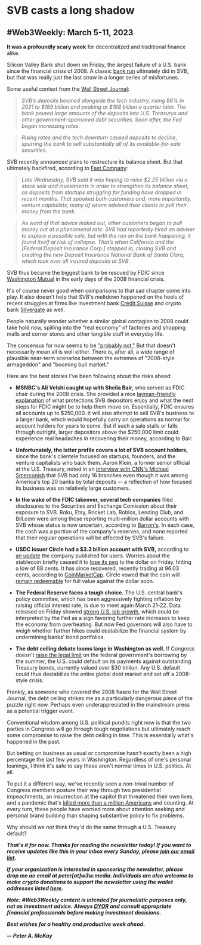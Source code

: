 # SVB casts a long shadow
## #Web3Weekly: March 5-11, 2023

<!--

![](https://w3w.news/img/illos/)
*"tktktktktkt" by Peter A. McKay × DALL·E*

-->

**It was a profoundly scary week** for decentralized and traditional finance alike.

Silicon Valley Bank shut down on Friday, the largest failure of a U.S. bank since the financial crisis of 2008. A classic [bank run](https://www.investopedia.com/terms/b/bankrun.asp) ultimately did in SVB, but that was really just the last straw in a longer series of misfortunes.

Some useful context from the [Wall Street Journal](https://www.wsj.com/articles/svb-financial-pulls-capital-raise-explores-alternatives-including-possible-sale-sources-say-11de7522):

> *SVB’s deposits boomed alongside the tech industry, rising 86% in 2021 to $189 billion and peaking at $198 billion a quarter later. The bank poured large amounts of the deposits into U.S. Treasurys and other government-sponsored debt securities. Soon after, the Fed began increasing rates.*

> *Rising rates and the tech downturn caused deposits to decline, spurring the bank to sell substantially all of its available-for-sale securities.*

SVB recently announced plans to restructure its balance sheet. But that ultimately backfired, according to [Fast Company](https://www.fastcompany.com/90864105/silicon-valley-bank-shut-down-what-happens-next?utm_medium=social&utm_source=twitter):

> *Late Wednesday, SVB said it was hoping to raise $2.25 billion via a stock sale and investments in order to strengthen its balance sheet, as deposits from startups struggling for funding have dropped in recent months. That spooked both customers and, more importantly, venture capitalists, many of whom advised their clients to pull their money from the bank.*

> *As word of that advice leaked out, other customers began to pull money out at a phenomenal rate. SVB had reportedly hired an adviser to explore a possible sale, but with the run on the bank happening, it found itself at risk of collapse. That’s when California and the [Federal Deposit Insurance Corp.] stepped in, closing SVB and creating the new Deposit Insurance National Bank of Santa Clara, which took over all insured deposits at SVB.*

SVB thus became the biggest bank to be rescued by FDIC since [Washington Mutual](https://en.wikipedia.org/wiki/Washington_Mutual) in the early days of the 2008 financial crisis.

It's of course never good when comparisons to that sad chapter come into play. It also doesn't help that SVB's meltdown happened on the heels of recent struggles at  firms like investment bank [Credit Suisse](https://www.reuters.com/business/finance/credit-suisse-delays-publication-annual-report-following-sec-call-2023-03-09/) and crypto bank [Silvergate](https://www.theverge.com/2023/3/8/23631320/silvergate-wind-down-liquidiation-announcement) as well.

People naturally wonder whether a similar global contagion to 2008 could take hold now, spilling into the "real economy" of factories and shopping malls and corner stores and other tangible stuff in everyday life.

The consensus for now seems to be ["probably not."](https://finance.yahoo.com/news/major-bank-failed-why-not-220527304.html) But that doesn't necessarily mean all is well either. There is, after all, a wide range of plausible near-term scenarios between the extremes of "2008-style armageddon" and "booming bull market."

Here are the best stories I've been following about the risks ahead:

- **MSNBC's Ali Velshi caught up with Sheila Bair,** who served as FDIC chair during the 2008 crisis. She provided a nice [layman-friendly explanation](https://www.youtube.com/watch?v=UoJ643e_d4o) of what protections SVB depositors enjoy and what the next steps for FDIC might be to help them move on. Essentially, FDIC ensures all accounts up to $250,000. It will also attempt to sell SVB's business to a larger bank, which would hopefully carry on operations as normal for account holders for years to come. But if such a sale stalls or falls through outright, larger depositors above the $250,000 limit could experience real headaches in recovering their money, according to Bair.

 - **Unfortunately, the latter profile covers a lot of SVB account holders,** since the bank's clientele focused on startups, founders, and the venture capitalists who back them. Aaron Klein, a former senior official at the U.S. Treasury, noted in an [interview with CNN's Michael Smerconish](https://www.youtube.com/watch?v=rzQx4qmMcJI&t=182s) that SVB had only 16 branches even though it was among America's top 20 banks by total deposits -- a reflection of how focused its business was on relatively large customers.

 - **In the wake of the FDIC takeover, several tech companies** filed disclosures to the Securities and Exchange Comission about their exposure to SVB. Roku, Etsy, Rocket Lab, Roblox, Lending Club, and Bill.com were among those reporting multi-million dollar accounts with SVB whose status is now uncertain, according to [Barron's](https://www.barrons.com/articles/svb-etsy-roblox-roku-bill-news-805f3629#phrase-company?ref=COMPANY%7CRBLX;onlineSignificance=passing-mention). In each case, the cash was a portion of the company's reserves, and none reported that their regular operations will be affected by SVB's failure.

- **USDC issuer Circle had a $3.3 billion account with SVB,** according to [an update](https://www.circle.com/blog/an-update-on-usdc-and-silicon-valley-bank) the company published for users. Worries about the stablecoin briefly caused it to [lose its peg](https://www.axios.com/2023/03/11/circle-usdc-peg-svb) to the dollar on Friday, hitting a low of 88 cents. It has since recovered, recently trading at 96.03 cents, according to [CoinMarketCap](https://coinmarketcap.com/currencies/usd-coin/). Circle vowed that the coin will [remain redeemable](https://www.theblock.co/post/219075/usdc-will-remain-redeemable-1-for-1-with-u-s-dollar-circle-says) for full value against the dollar soon.

- **The Federal Reserve faces a tough choice.** The U.S. central bank's policy committee, which has been aggressively fighting inflation by raising official interest rate, is due to meet again March 21-22. Data released on Friday showed [strong U.S. job growth](https://www.msn.com/en-us/money/markets/jobs-report-employers-added-311000-jobs-in-february-as-hiring-slowed-unemployment-rose-to-36/ar-AA18sobD), which could be interpreted by the Fed as a sign favoring further rate increases to keep the economy from overheating. But now Fed governors will also have to weigh whether further hikes could destabilize the financial system by undermining banks' bond portfolios.

- **The debt ceiling debate looms large in Washington as well.** If Congress doesn't [raise the legal limit](https://edition.cnn.com/2023/01/18/politics/debt-ceiling-deadline-congress/index.html) on the federal government's borrowing by the summer, the U.S. could default on its payments against outstanding Treasury bonds, currently valued over $30 trillion. Any U.S. default could thus destabilize the entire global debt market and set off a 2008-style crisis.

Frankly, as someone who covered the 2008 fiasco for the Wall Street Journal, the debt ceiling strikes me as a particularly dangerous piece of the puzzle right now. Perhaps even underappreciated in the mainstream press as a potential trigger event.

Conventional wisdom among U.S. political pundits right now is that the two parties in Congress will go through tough negotiations but ultimately reach some compromise to raise the debt ceiling in time. This is essentially what's happened in the past.

But betting on business as usual or compromise hasn't exactly been a high percentage the last few years in Washington. Regardless of one's personal leanings, I think it's safe to say these aren't normal times in U.S. politics. At all.

To put it a different way, we've recently seen a non-trival number of Congress members posture their way through two presidential impeachments, an insurrection at the capitol that threatened their own lives, and a pandemic that's [killed more than a million Americans](https://usafacts.org/visualizations/coronavirus-covid-19-spread-map) and counting. At every turn, these people have worried more about attention seeking and personal brand building than shaping substantive policy to fix problems.

Why should we *not* think they'd do the same through a U.S. Treasury default?

<!-- Biden's budget is "dead on arrival"

- **Binance's purchase of Voyager** assets is moving forward. https://www.theblock.co/post/217901/binance-us-gets-green-light-to-buy-voyager-digital-assets?utm_source=rss&utm_medium=rss | Binance has grown its market share for four straight months. https://www.coindesk.com/markets/2023/03/08/binance-extends-market-share-for-fourth-consecutive-month/?utm_medium=referral&utm_source=feedly&utm_campaign=headlines | https://blog.cryptocompare.com/market-spotlight-crypto-bull-takes-a-breather-591c240c3e37  

- **Crypto has no chill for economist Paul Krugman.** <!-- The Nobel laureate, New York Times columnist, and outspoken crypto skeptic drew
mment drew ranted on Twitter about Venmo after he experienced an account problem that left him unable to make payments through the app.
Nobel-winning economist and outspoken crypto skeptic  (https://twitter.com/paulkrugman/status/1633472068355346437)

- Grayscale progress vs SEC. <!-- Need link about opening arguments Rant on Grayscale/SEC showdown.  Grayscale seems to be winning its court case claiming it should be able to turn GBTC into an ETF. In opening arguments, two of three federal judges seemed sympathetic to plaintiff. But ruling could take awhile, perhaps a few months, according to Bloomberg.
 -->
<!--
- CME crypto derivs reach new milestones: https://www.theblock.co/post/217448/crypto-derivatives-on-the-cme-reach-new-milestones-amid-regulatory-uncertainty?utm_source=rss&utm_medium=rss

Also wrap in other regulatory items:

- VC Nic Carter wrote an essay claiming Biden admin is quietly trying to ban crypto outright. Wrote an important Feb. 8 post on Medium. <!-- https://www.piratewires.com/p/crypto-choke-point

- Ripple lawsuit. <!-- Garlinghouse going on offense.  Remark to Bloomberg: "The only country on the planet that thinks XRP is a security is the United States."


- The world's first "NFT restaurant" is coming to NYC: https://ny.eater.com/2022/1/13/22880787/worlds-first-nft-restaurant-flyfish-club-opening-nyc


- Blur's bidding process on non-fungible tokens seems weird. https://www.theblock.co/post/217961/blur-bid-incentives-skew-market-lead-to-offers-on-nfts-above-buy-now-prices?utm_source=rss&utm_medium=rss

- **The NFT space saw some welcome milestones.** New exhibit at the Louvre https://www.coindesk.com/web3/2023/03/08/ai-artist-claire-silver-to-show-nft-collection-at-louvre/?utm_medium=referral&utm_source=rss&utm_campaign=headlines | New partnership with Sotheby's https://www.coindesk.com/web3/2023/03/08/sothebys-and-unicorndao-host-international-womens-day-art-auction/?utm_medium=referral&utm_source=rss&utm_campaign=headlines | Favorable comments from German regulators https://www.coindesk.com/policy/2023/03/08/no-nfts-are-securities-yet-german-finance-officials-say/?utm_medium=referral&utm_source=rss&utm_campaign=headlines

- OpenChat conducted a "decentralization sale," is moving to community management. https://www.theblock.co/post/217854/openchat-to-transfer-control-to-community-after-5-5-million-decentralization-sale?utm_source=rss&utm_medium=rss

- Cointelegraph: Russia is waging (and losing) a "crypto war" against Ukraine. https://www.youtube.com/watch?v=j5jQr8nHy7U

- Tim Draper joined BitBond's advisory board. https://www.theblock.co/post/217761/tim-draper-joins-ethermails-advisory-board-leads-4-million-raise?utm_source=rss&utm_medium=rss

- Decrypt intvu with web3 music service Bolero. https://decrypt.co/videos/live-events/OyEkrWjp/web3-music-platform-bolero-wants-to-put-a-record-label-in-everyones-pocket

- Immutable poached some c-suite hires from Ava Labs and... Meta? Hmmm... https://www.theblock.co/post/218048/immutable-makes-c-suite-hires-from-meta-ava-labs?utm_source=rss&utm_medium=rss

- Coinbase is now offering "wallet as a service." https://www.coindesk.com/tech/2023/03/08/coinbase-starts-wallet-as-a-service-that-companies-can-build-into-their-own-apps/?utm_medium=referral&utm_source=rss&utm_campaign=headlines | Separately, the exchange delisted Stargate, causing its token price to slump. https://www.coindesk.com/business/2023/03/08/stargate-finance-token-down-8-on-coinbase-delisting/?utm_medium=referral&utm_source=rss&utm_campaign=headlines | https://www.theblock.co/post/218055/coinbase-announces-wallet-as-a-service-product-to-simplify-web3-onboarding?utm_source=rss&utm_medium=rss | https://decrypt.co/122948/coinbase-announces-wallet-as-a-service-hints-at-household-name-partners

- Vitalik donated $15 million in USDC for pathogen research. https://decrypt.co/122972/vitalik-buterin-fund-donates-15m-usdc-airborne-pathogen-research

- Chomsky et al on ChatGPT. https://www.nytimes.com/2023/03/08/opinion/noam-chomsky-chatgpt-ai.html

- India expanded AML requirements for crypto businesses. https://www.coindesk.com/policy/2023/03/08/indias-crypto-businesses-handed-anti-money-laundering-obligations-for-first-time/?utm_medium=referral&utm_source=rss&utm_campaign=headlines

- The Athletic tested ChatGPT's acumen at fantasy baseball. https://theathletic.com/4284483/2023/03/09/fantasy-baseball-chat-gpt/?campaign_id=190&emc=edit_ufn_20230309&instance_id=87252&nl=from-the-times&regi_id=114938163&segment_id=127309&te=1&user_id=7e4e941ef0933caa796c2ec4ae5440e9

- Jimmy Fallon is asking to be excused from testifying in Bored Apes litigation. https://www.theblock.co/post/217765/jimmy-fallon-asks-to-be-excused-from-testifying-in-bored-ape-trademark-case?utm_source=rss&utm_medium=rss
-->

_**That's it for now. Thanks for reading the newsletter today! If you want to receive updates like this in your inbox every Sunday, please [join our email list](https://w3w.news).**_

_**If your organization is interested in sponsoring the newsletter, please drop me an email at peter[at]w3w.media. Individuals are also welcome to make crypto donations to support the newsletter using the wallet addresses listed [here](https://w3w.news/donations).**_

_**Note: #Web3Weekly content is intended for journalistic purposes only, not as investment advice. Always [DYOR](https://www.urbandictionary.com/define.php?term=DYOR) and consult appropriate financial professionals before making investment decisions.**_

_**Best wishes for a healthy and productive week ahead.**_  

_**-- Peter A. McKay**_
